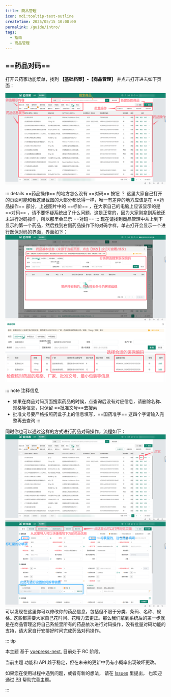 ```yaml
---
title: 商品管理
icon: mdi:tooltip-text-outline
createTime: 2025/05/15 10:00:00
permalink: /guide/intro/
tags:
  - 指南
  - 商品管理
---
```

## ==药品对码==
打开云药家功能菜单，找到 **【基础档案】-【商品管理】** 并点击打开进去如下页面：

![图片描述](/images/goods/duima.png)

::: details ==药品操作== 的地方怎么没有 ==对码== 按钮 ？
这里大家自己打开的页面可能和我这里截图的大部分都长得一样，唯一有差异的地方应该是在 ==药品操作== 部分，上述图片中的 ==标价== ，在大家自己的电脑上应该显示的是 ==对码== ，请不要怀疑系统出了什么问题，这是正常的，因为大家刚拿到系统还未进行对码操作，所以那里会显示 ==对码==
:::
现在请找到商品管理中从上到下显示的第一个药品，然后找到右侧药品操作下的对码字样，单击打开会显示一个进行医保对码的界面，界面如下：
![图片描述](/images/goods/duima1.png)
![图片描述](/images/goods/duima2.png)

::: note 注释信息
- 如果在商品对码页面搜索药品的时候，点查询后没有对应信息，请删除名称、规格等信息，只保留 ==批准文号==去搜索
- 批准文号要严格按照药盒子上的信息填写，==国药准字== 这四个字请输入完整再去查询
:::

同时你也可以通过这样的方式进行药品对码操作，流程如下：
![图片描述](/images/goods/duima3.png)
![图片描述](/images/goods/duima4.png)
可以发现在这里你可以修改你的药品信息，包括但不限于分类、条码、名称、规格...这些都需要大家自己花时间、花精力去更正。那么我们拿到系统后的第一步就是在商品管理这将自己系统里所有的药品依次进行对码操作，没有批量对码功能的支持，请大家自行安排好时间完成药品对码操作。

::: tip

本主题 基于 [vuepress-next](https://github.com/vuepress/vuepress-next), 目前处于 RC 阶段。

当前主题 功能和 API 趋于稳定，但在未来的更新中仍有小概率出现破坏更改。

如果您在使用过程中遇到问题，或者有新的想法，
请在 [Issues](https://github.com/pengzhanbo/vuepress-theme-plume/issues) 里提出，
也欢迎 通过 [PR](https://github.com/pengzhanbo/vuepress-theme-plume/pulls) 帮助完善主题。

:::
